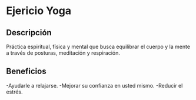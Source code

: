 # Ejericio Yoga

## Descripción

Práctica espiritual, física y mental que busca equilibrar el cuerpo y la mente a través de posturas, meditación y respiración.

## Beneficios

-Ayudarle a relajarse.
-Mejorar su confianza en usted mismo.
-Reducir el estrés.